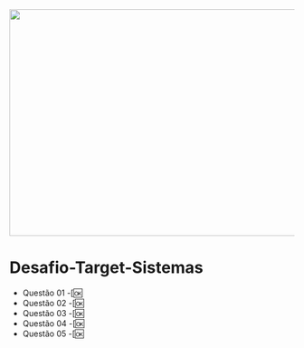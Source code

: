 <div align="center">
<img src="https://user-images.githubusercontent.com/71513260/151648758-ff040416-e554-4311-aa01-aaf090964b6d.png" width="600" height="400"/>
</div>


# Desafio-Target-Sistemas

- Questão 01 -[🆗
- Questão 02 -[🆗
- Questão 03 -[🆗
- Questão 04 -[🆗
- Questão 05 -[🆗
 
